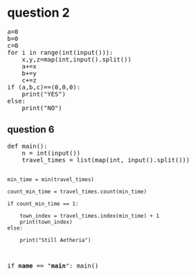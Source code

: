 <h1>question 2</h1>
<pre>
a=0
b=0
c=0
for i in range(int(input())):
    x,y,z=map(int,input().split())
    a+=x
    b+=y
    c+=z
if (a,b,c)==(0,0,0):
    print("YES")
else:
    print("NO")
</pre>



<h2>question 6</h2>
<pre>
def main():
    n = int(input())
    travel_times = list(map(int, input().split()))


    min_time = min(travel_times)

    count_min_time = travel_times.count(min_time)

    if count_min_time == 1:

        town_index = travel_times.index(min_time) + 1
        print(town_index)
    else:
    
        print("Still Aetheria")

if __name__ == "__main__":
    main()
</pre>
